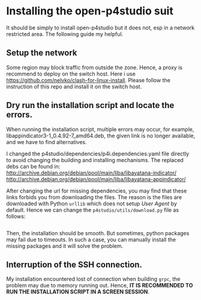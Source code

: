# Installing the open-p4studio suit

It should be simply to install open-p4studio but it does not, esp in a network restricted area. The following guide my helpful.

## Setup the network
Some region may block traffic from outside the zone. Hence, a proxy is recommend to deploy on the switch host.
Here i use https://github.com/nelvko/clash-for-linux-install. Please follow the instruction of this repo and install it on the switch host.

## Dry run the installation script and locate the errors.
When running the installation script, multiple errors may occur, for example, libappindicator3-1_0.4.92-7_amd64.deb, the given link is no longer available, and we have to find alternatives.

I changed the p4studio/dependencies/p4i.dependencies.yaml file directly to avoid changing the building and installing mechanisms. The replaced debs can be found in:
http://archive.debian.org/debian/pool/main/liba/libayatana-indicator/
http://archive.debian.org/debian/pool/main/liba/libayatana-appindicator/

After changing the url for missing dependencies, you may find that these links forbids you from downloading the files. The reason is the files are downloaded with Python `urllib` which does not setup *User Agent* by default. Hence we can change the `p4studio/utils/download.py` file as follows:
```python

```

Then, the installation should be smooth. But sometimes, python packages may fail due to timeouts. In such a case, you can manually install the missing packages and it will solve the problem.

## Interruption of the SSH connection.
My installation encountered lost of connection when building `grpc`, the problem may due to memory running out. Hence, **IT IS RECOMMENDED TO RUN THE INSTALLATION SCRIPT IN A SCREEN SESSION**.  
